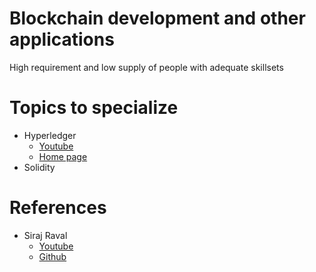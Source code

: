 # Blockchain development and other applications

High requirement and low supply of people with adequate skillsets

# Topics to specialize
  - Hyperledger
    - [Youtube](https://www.youtube.com/results?search_query=hyperledger+fabric+tutorial)
    - [Home page](https://www.hyperledger.org/)
  - Solidity
  
# References
  - Siraj Raval
    - [Youtube](https://www.youtube.com/results?search_query=Siraj+Raval+Blockchain)
    - [Github](https://github.com/rohan193/Learn_Blockchain_in_2_months)
